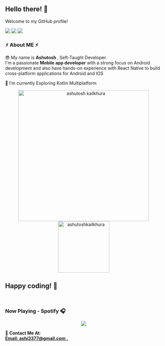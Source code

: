 <h2>Hello there! 👋</h2>
<p>Welcome to my GitHub profile!</p>

<!-- <p>
  <img height="190" src="https://github-readme-stats.vercel.app/api?username=ashutoshkailkhura&show_icons=true&hide_border=false&line_height=20&title_color=336791&icon_color=1b93c9&show_owner=true"/>
</p> -->

<p>  
    <img src="https://img.shields.io/badge/-Kotlin-FFFFFF?style=flat-square&logo=kotlin&logoColor=blue"/>
    <img src="https://img.shields.io/badge/-TypeScript-blue?style=flat-square&logo=TypeScript&logoColor=white"/>
    <img src="https://img.shields.io/badge/-Swift-orange?style=flat-square&logo=Swift&logoColor=white"/>
</p>

<h3>⚡️ About ME ⚡️</h3>
<p>
  😎 My name is <b>Ashutosh </b>,  Seft-Taught Developer.<br/>
  I'm a passionate <b>Mobile app developer</b> with a strong focus on Android development and also have hands-on experience with React Native to build cross-platform applications for Android and IOS<br/>

🌱 I’m currently Exploring Kotlin Multiplatform

</p>

<p align="center">
    <img src="https://github-readme-stats.vercel.app/api?username=ashutoshkailkhura&count_private=true&show_icons=true&theme=dark" alt="ashutosh kailkhura" width="420"/>
    <img src="https://github-readme-stats.vercel.app/api/top-langs/?username=ashutoshkailkhura&hide=html&langs_count=8&layout=compact&theme=dark" alt="ashutoshkailkhura" height="165" />
 </p>

<h2>Happy coding! 🚀</h2>
</br>

### Now Playing - Spotify 🎧

 <p align="center">
<a href="https://spotify-github-profile.vercel.app/api/view?uid=1p20tdscg7k4zx7fxnpvfpijg&redirect=true">
  <img align="center" src="https://spotify-github-profile.vercel.app/api/view?uid=1p20tdscg7k4zx7fxnpvfpijg&cover_image=true&theme=natemoo-re&bar_color=53b14f&bar_color_cover=true"/>
</a>
</p>

<p>
  🔗 <b>Contact Me At</b>: <br/>
  <b><a href="mailto:ashi3377@gmail.com">Email: </>ashi3377@gmail.com .</a></p><br/>
